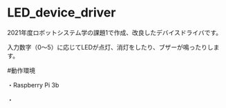# LED_device_driver
2021年度ロボットシステム学の課題1で作成、改良したデバイスドライバです。

入力数字（0～5）に応じてLEDが点灯、消灯をしたり、ブザーが鳴ったりします。

#動作環境

・Raspberry Pi 3b

・

